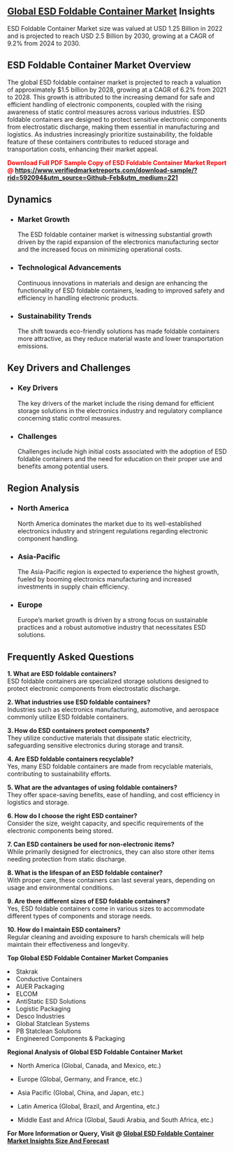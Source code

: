 <h2><a href="https://www.verifiedmarketreports.com/download-sample/?rid=592094&amp;utm_source=Github&amp;utm_medium=221" target="_blank">Global ESD Foldable Container Market</a> Insights</h2><p>ESD Foldable Container Market size was valued at USD 1.25 Billion in 2022 and is projected to reach USD 2.5 Billion by 2030, growing at a CAGR of 9.2% from 2024 to 2030.</p><p> <h2>ESD Foldable Container Market Overview</h2> <p>The global ESD foldable container market is projected to reach a valuation of approximately $1.5 billion by 2028, growing at a CAGR of 6.2% from 2021 to 2028. This growth is attributed to the increasing demand for safe and efficient handling of electronic components, coupled with the rising awareness of static control measures across various industries. ESD foldable containers are designed to protect sensitive electronic components from electrostatic discharge, making them essential in manufacturing and logistics. As industries increasingly prioritize sustainability, the foldable feature of these containers contributes to reduced storage and transportation costs, enhancing their market appeal.</p> <p><strong><p><span class=""><span style="color: #ff0000;"><strong>Download Full PDF Sample Copy of ESD Foldable Container Market Report</strong> @ </span><a href="https://www.verifiedmarketreports.com/download-sample/?rid=592094&amp;utm_source=Github-Feb&amp;utm_medium=221" target="_blank">https://www.verifiedmarketreports.com/download-sample/?rid=592094&amp;utm_source=Github-Feb&amp;utm_medium=221</a></span></p></strong></p> <h2>Dynamics</h2> <ul> <li><h3>Market Growth</h3> The ESD foldable container market is witnessing substantial growth driven by the rapid expansion of the electronics manufacturing sector and the increased focus on minimizing operational costs.</li> <li><h3>Technological Advancements</h3> Continuous innovations in materials and design are enhancing the functionality of ESD foldable containers, leading to improved safety and efficiency in handling electronic products.</li> <li><h3>Sustainability Trends</h3> The shift towards eco-friendly solutions has made foldable containers more attractive, as they reduce material waste and lower transportation emissions.</li> </ul> <h2>Key Drivers and Challenges</h2> <ul> <li><h3>Key Drivers</h3> The key drivers of the market include the rising demand for efficient storage solutions in the electronics industry and regulatory compliance concerning static control measures.</li> <li><h3>Challenges</h3> Challenges include high initial costs associated with the adoption of ESD foldable containers and the need for education on their proper use and benefits among potential users.</li> </ul> <h2>Region Analysis</h2> <ul> <li><h3>North America</h3> North America dominates the market due to its well-established electronics industry and stringent regulations regarding electronic component handling.</li> <li><h3>Asia-Pacific</h3> The Asia-Pacific region is expected to experience the highest growth, fueled by booming electronics manufacturing and increased investments in supply chain efficiency.</li> <li><h3>Europe</h3> Europe’s market growth is driven by a strong focus on sustainable practices and a robust automotive industry that necessitates ESD solutions.</li> </ul> <h2>Frequently Asked Questions</h2> <p><strong>1. What are ESD foldable containers?</strong><br>ESD foldable containers are specialized storage solutions designed to protect electronic components from electrostatic discharge.</p> <p><strong>2. What industries use ESD foldable containers?</strong><br>Industries such as electronics manufacturing, automotive, and aerospace commonly utilize ESD foldable containers.</p> <p><strong>3. How do ESD containers protect components?</strong><br>They utilize conductive materials that dissipate static electricity, safeguarding sensitive electronics during storage and transit.</p> <p><strong>4. Are ESD foldable containers recyclable?</strong><br>Yes, many ESD foldable containers are made from recyclable materials, contributing to sustainability efforts.</p> <p><strong>5. What are the advantages of using foldable containers?</strong><br>They offer space-saving benefits, ease of handling, and cost efficiency in logistics and storage.</p> <p><strong>6. How do I choose the right ESD container?</strong><br>Consider the size, weight capacity, and specific requirements of the electronic components being stored.</p> <p><strong>7. Can ESD containers be used for non-electronic items?</strong><br>While primarily designed for electronics, they can also store other items needing protection from static discharge.</p> <p><strong>8. What is the lifespan of an ESD foldable container?</strong><br>With proper care, these containers can last several years, depending on usage and environmental conditions.</p> <p><strong>9. Are there different sizes of ESD foldable containers?</strong><br>Yes, ESD foldable containers come in various sizes to accommodate different types of components and storage needs.</p> <p><strong>10. How do I maintain ESD containers?</strong><br>Regular cleaning and avoiding exposure to harsh chemicals will help maintain their effectiveness and longevity.</p> </p><p><strong>Top Global ESD Foldable Container Market Companies</strong></p><div data-test-id=""><p><li>Stakrak</li><li> Conductive Containers</li><li> AUER Packaging</li><li> ELCOM</li><li> AntiStatic ESD Solutions</li><li> Logistic Packaging</li><li> Desco Industries</li><li> Global Statclean Systems</li><li> PB Statclean Solutions</li><li> Engineered Components & Packaging</li></p><div><strong>Regional Analysis of&nbsp;Global ESD Foldable Container Market</strong></div><ul><li dir="ltr"><p dir="ltr">North America&nbsp;(Global, Canada, and Mexico, etc.)</p></li><li dir="ltr"><p dir="ltr">Europe (Global, Germany, and France, etc.)</p></li><li dir="ltr"><p dir="ltr">Asia Pacific&nbsp;(Global, China, and Japan, etc.)</p></li><li dir="ltr"><p dir="ltr">Latin America&nbsp;(Global, Brazil, and Argentina, etc.)</p></li><li dir="ltr">Middle East and Africa&nbsp;(Global, Saudi Arabia, and South Africa, etc.)</li></ul><p><strong>For More Information or Query, Visit @&nbsp;</strong><strong><a href="https://www.verifiedmarketreports.com/product/esd-foldable-container-market/?utm_source=Github&amp;utm_medium=221" target="_blank">Global ESD Foldable Container Market Insights Size And Forecast</a></strong></p></div>
